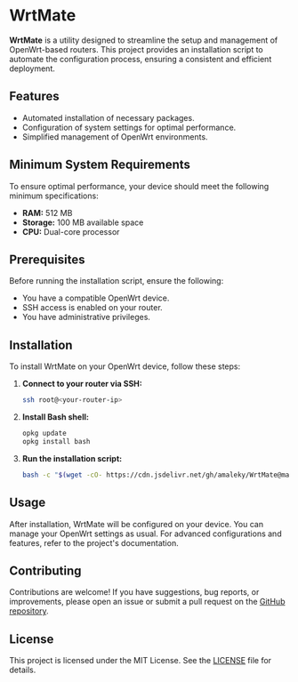 # WrtMate

**WrtMate** is a utility designed to streamline the setup and management of OpenWrt-based routers. This project provides an installation script to automate the configuration process, ensuring a consistent and efficient deployment.

## Features

- Automated installation of necessary packages.
- Configuration of system settings for optimal performance.
- Simplified management of OpenWrt environments.

## Minimum System Requirements

To ensure optimal performance, your device should meet the following minimum specifications:

- **RAM:** 512 MB
- **Storage:** 100 MB available space
- **CPU:** Dual-core processor

## Prerequisites

Before running the installation script, ensure the following:

- You have a compatible OpenWrt device.
- SSH access is enabled on your router.
- You have administrative privileges.

## Installation

To install WrtMate on your OpenWrt device, follow these steps:

1. **Connect to your router via SSH:**

   ```bash
   ssh root@<your-router-ip>

2. **Install Bash shell:**

   ```bash
   opkg update
   opkg install bash

3. **Run the installation script:**

   ```bash
   bash -c "$(wget -cO- https://cdn.jsdelivr.net/gh/amaleky/WrtMate@main/install.sh)"

## Usage

After installation, WrtMate will be configured on your device. You can manage your OpenWrt settings as usual. For advanced configurations and features, refer to the project's documentation.

## Contributing

Contributions are welcome! If you have suggestions, bug reports, or improvements, please open an issue or submit a pull request on the [GitHub repository](https://github.com/amaleky/WrtMate).

## License

This project is licensed under the MIT License. See the [LICENSE](https://github.com/amaleky/WrtMate/blob/main/LICENSE) file for details.

